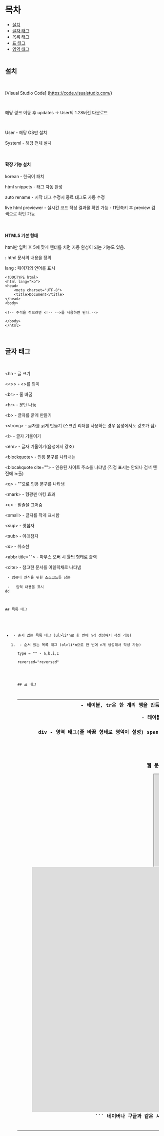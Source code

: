 목차
===============
* [설치](#설치) </br> 
* [글자 태그](#글자-태그) </br> 
* [목록 태그](#목록-태그) </br> 
* [표 태그](#표-태그) </br> 
* [영역 태그](#영역-태그) </br> </br> 

## 설치

</br> 

[Visual Studio Code] (https://code.visualstudio.com/)

</br> 

해당 링크 이동 후 updates -> User의 1.28버전 다운로드

</br> 

User - 해당 OS만 설치

Systeml - 해당 전체 설치

</br> 

#### 확장 기능 설치

korean - 한국어 패치

html snippets - 태그 자동 완성

auto rename - 시작 태그 수정시 종료 태그도 자동 수정

live html previewer - 실시간 코드 작성 결과물 확인 가능 - f1단축키 후 preview 검색으로 확인 가능

</br> 

#### HTML5 기본 형태

html만 입력 후 5에 맞게 엔터를 치면 자동 완성이 되는 기능도 있음.

<html> : html 문서의 내용을 정의

lang : 페이지의  언어를 표시

```html5
<!DOCTYPE html>
<html lang="ko">
<head>
    <meta charset="UTF-8">
    <title>Document</title>
</head>
<body>

<!-- 주석을 적으려면 <!-- -->를 사용하면 된다.-->
    
</body>
</html>
```

</br> 

## 글자 태그

</br> 

&lt;hn - 글 크기

&lt;<>&gt; - <>를 의미

&lt;br&gt; - 줄 바꿈

&lt;hr&gt; - 문단 나눔

&lt;b&gt; - 글자를 굵게 만들기

&lt;strong&gt; - 글자를 굵게 만들기 (스크린 리더를 사용하는 경우 음성에서도 강조가 됨)

&lt;i&gt; - 글자 기울이기

&lt;em&gt; - 글자 기울이기(음성에서 강조)

&lt;blockquote&gt; - 인용 문구를 나타내는 

&lt;blocakquote cite=""&gt; - 인용된 사이트 주소를 나탸냄 (직접 표시는 안되나 검색 엔진에 노출)

&lt;q&gt; - ""으로 인용 문구를 나타냄

&lt;mark&gt; - 형광펜 마킹 효과

&lt;u&gt; - 밑줄을 그어줌

&lt;small&gt; - 글자를 작게 표시함

&lt;sup&gt; - 윗첨자

&lt;sub&gt; - 아래첨자

&lt;s&gt; - 취소선

&lt;abbr title=""&gt; - 마우스 오버 시 튤팁 형태로 출력

&lt;cite&gt; - 참고한 문서를 이텔릭채로 나타냄

<pre><code> - 컴퓨터 인식을 위한 소스코드를 담는 

<kdb> -   입력 내용을 표시
dd
</br> 

## 목록 태그

</br> 

<ul><li> - 순서 없는 목록 태그 (ul>li*n로 한 번에 n개 생성해서 작성 가능)

<ol><li> - 순서 있는 목록 태그 (ol>li*n으로 한 번에 n개 생성해서 작성 가능)

type = "" - a,b,i,I

reversed="reversed"

</br> 

## 표 태그

<table><caption><tr><th> - 테이블, tr은 한 개의 행을 만듬, th는 한 개의 열을 만듬(가운데 정렬 및 굵게 표시됨), caption은 제목을 추가함

<figure><figcaption> - 테이블의 설명 혹은 img 설명에 사ㅛ용

<table><thead><tbody><tfoot> - 테이블의 구조를 설정

</br> 

## 영역 태그

</br> 

div - 영역 태그(줄 바꿈 형태로 영억이 설정)

span - 영역 태그(옆으로 영역이 설정됨)

iframe - 웹 문서 안에 다른 웹 페이지나 동영상을 추가하는 태그

</br> 

```html5
    <h3>iframe</h3>
    <p>웹 문서 안에 다른 웹 페이지를 추가하는 태그(inline 형식)</p>
    <iframe width="400" height="300" src="https://www.youtube.com/embed/yx7cCPUIe0c"></iframe>
    <br>
    <iframe width="1200px" height="800px" src="https://www.naver.com" frameborder="0"></iframe>
```

네이버나 구글과 같은 사이트는 페이지를 가져오는게 불가능한 듯. -> 메인 페이지들은 대부분이 거부됨

</br> 
